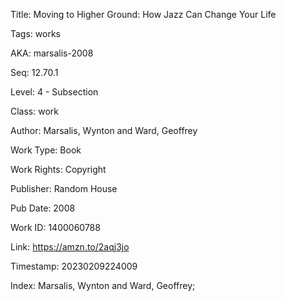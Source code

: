 Title:  Moving to Higher Ground: How Jazz Can Change Your Life

Tags:   works

AKA:    marsalis-2008

Seq:    12.70.1

Level:  4 - Subsection

Class:  work

Author: Marsalis, Wynton and Ward, Geoffrey

Work Type: Book

Work Rights: Copyright

Publisher: Random House

Pub Date: 2008

Work ID: 1400060788

Link:   https://amzn.to/2aqj3jo

Timestamp: 20230209224009

Index:  Marsalis, Wynton and Ward, Geoffrey; 
